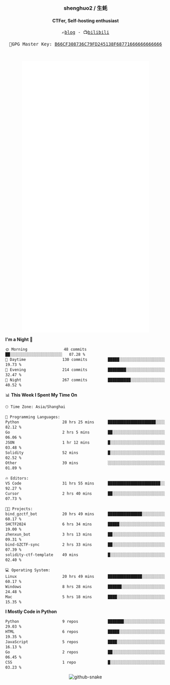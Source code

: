 <h3 align="center"> shenghuo2 / 生蚝 </h3>
<h4 align="center" >CTFer, Self-hosting enthusiast</h3>


<p align="center">
  <samp>
    ✍️<a href="https://blog.shenghuo2.top/">blog</a> -
    📺<a href="https://space.bilibili.com/85894935">bilibili</a>
  </samp>
</p>
<p align="center">
  <samp>
     🔐GPG Master Key: <a align="center" href="https://github.com/shenghuo2.gpg">B66CF308736C79FD245138F68771666666666666</a>
  </samp>
</p>
<br>
<p align="center">
  <a href="https://github.com/shenghuo2">
    <img width="400" align="top" src="https://github.com/shenghuo2/shenghuo2/blob/main/metrics.left.svg" />
  </a>
  <a href="https://github.com/shenghuo2">
    <img width="400" align="top" src="https://github.com/shenghuo2/shenghuo2/blob/main/metrics.right.svg" />
  </a>
</p>


<!--START_SECTION:waka-->
**I'm a Night 🦉** 

```text
🌞 Morning                48 commits          ██░░░░░░░░░░░░░░░░░░░░░░░   07.28 % 
🌆 Daytime                130 commits         █████░░░░░░░░░░░░░░░░░░░░   19.73 % 
🌃 Evening                214 commits         ████████░░░░░░░░░░░░░░░░░   32.47 % 
🌙 Night                  267 commits         ██████████░░░░░░░░░░░░░░░   40.52 % 
```


📊 **This Week I Spent My Time On** 

```text
🕑︎ Time Zone: Asia/Shanghai

💬 Programming Languages: 
Python                   28 hrs 25 mins      █████████████████████░░░░   82.12 % 
Go                       2 hrs 5 mins        ██░░░░░░░░░░░░░░░░░░░░░░░   06.06 % 
JSON                     1 hr 12 mins        █░░░░░░░░░░░░░░░░░░░░░░░░   03.48 % 
Solidity                 52 mins             █░░░░░░░░░░░░░░░░░░░░░░░░   02.52 % 
Other                    39 mins             ░░░░░░░░░░░░░░░░░░░░░░░░░   01.89 % 

🔥 Editors: 
VS Code                  31 hrs 55 mins      ███████████████████████░░   92.27 % 
Cursor                   2 hrs 40 mins       ██░░░░░░░░░░░░░░░░░░░░░░░   07.73 % 

🐱‍💻 Projects: 
bind_gzctf_bot           20 hrs 49 mins      ███████████████░░░░░░░░░░   60.17 % 
SHCTF2024                6 hrs 34 mins       █████░░░░░░░░░░░░░░░░░░░░   19.00 % 
zhenxun_bot              3 hrs 13 mins       ██░░░░░░░░░░░░░░░░░░░░░░░   09.31 % 
bind-GZCTF-sync          2 hrs 33 mins       ██░░░░░░░░░░░░░░░░░░░░░░░   07.39 % 
solidity-ctf-template    49 mins             █░░░░░░░░░░░░░░░░░░░░░░░░   02.40 % 

💻 Operating System: 
Linux                    20 hrs 49 mins      ███████████████░░░░░░░░░░   60.17 % 
Windows                  8 hrs 28 mins       ██████░░░░░░░░░░░░░░░░░░░   24.48 % 
Mac                      5 hrs 18 mins       ████░░░░░░░░░░░░░░░░░░░░░   15.35 % 
```

**I Mostly Code in Python** 

```text
Python                   9 repos             ███████░░░░░░░░░░░░░░░░░░   29.03 % 
HTML                     6 repos             █████░░░░░░░░░░░░░░░░░░░░   19.35 % 
JavaScript               5 repos             ████░░░░░░░░░░░░░░░░░░░░░   16.13 % 
Go                       2 repos             ██░░░░░░░░░░░░░░░░░░░░░░░   06.45 % 
CSS                      1 repo              █░░░░░░░░░░░░░░░░░░░░░░░░   03.23 % 
```




<!--END_SECTION:waka-->


<div align="center">
  <picture>
    <source media="(prefers-color-scheme: dark)" srcset="https://gist.githubusercontent.com/shenghuo2/bfce20b14ab0484cef03bae6e60e0b3a/raw/github-snake-dark.svg" />
    <source media="(prefers-color-scheme: light)" srcset="https://gist.githubusercontent.com/shenghuo2/bfce20b14ab0484cef03bae6e60e0b3a/raw/github-snake.svg" />
    <img alt="github-snake" src="https://gist.githubusercontent.com/shenghuo2/bfce20b14ab0484cef03bae6e60e0b3a/raw/github-snake.svg" />
  </picture>
</div>

<!--
**shenghuo2/shenghuo2** is a ✨ _special_ ✨ repository because its `README.md` (this file) appears on your GitHub profile.

Here are some ideas to get you started:

- 🔭 I’m currently working on ...
- 🌱 I’m currently learning ...
- 👯 I’m looking to collaborate on ...
- 🤔 I’m looking for help with ...
- 💬 Ask me about ...
- 📫 How to reach me: ...
- 😄 Pronouns: ...
- ⚡ Fun fact: ...
-->
